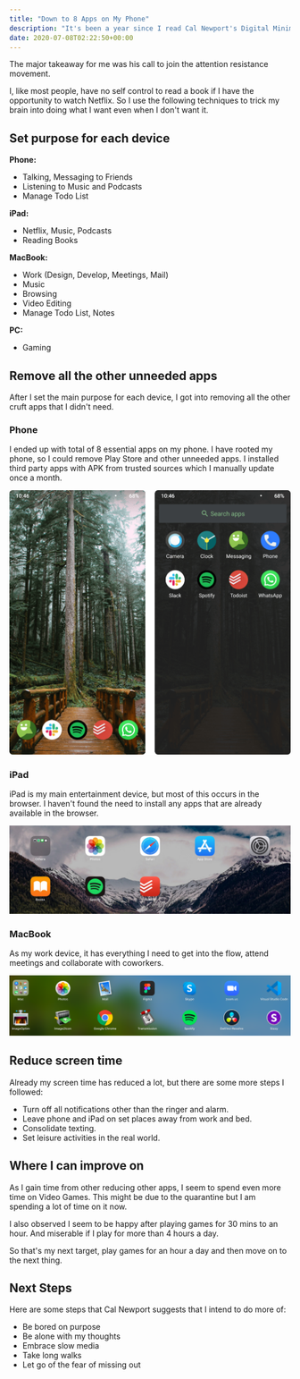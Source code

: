 ```yaml
---
title: "Down to 8 Apps on My Phone"
description: "It's been a year since I read Cal Newport's Digital Minimalism where he talks about taking back control of your time and to not feel like you need your phone attached to you all the time. Here are some steps I took to implement Digital Minimalism in my life."
date: 2020-07-08T02:22:50+00:00
---
```


The major takeaway for me was his call to join the attention resistance movement.

I, like most people, have no self control to read a book if I have the opportunity to watch Netflix. So I use the following techniques to trick my brain into doing what I want even when I don't want it.

## Set purpose for each device

**Phone:**

- Talking, Messaging to Friends
- Listening to Music and Podcasts
- Manage Todo List

**iPad:**

- Netflix, Music, Podcasts
- Reading Books

**MacBook:**

- Work (Design, Develop, Meetings, Mail)
- Music
- Browsing
- Video Editing
- Manage Todo List, Notes

**PC:**

- Gaming

## Remove all the other unneeded apps

After I set the main purpose for each device, I got into removing all the other cruft apps that I didn't need.

### Phone

I ended up with total of 8 essential apps on my phone. I have rooted my phone, so I could remove Play Store and other unneeded apps. I installed third party apps with APK from trusted sources which I manually update once a month.

![Screenshot of apps in my Phone](phone.png)

### iPad

iPad is my main entertainment device, but most of this occurs in the browser. I haven't found the need to install any apps that are already available in the browser.

![Screenshot of apps in my iPad](ipad.jpg)

### MacBook

As my work device, it has everything I need to get into the flow, attend meetings and collaborate with coworkers.

![Screenshot of apps in my MacBook](mac.png)

## Reduce screen time

Already my screen time has reduced a lot, but there are some more steps I followed:

- Turn off all notifications other than the ringer and alarm.
- Leave phone and iPad on set places away from work and bed.
- Consolidate texting.
- Set leisure activities in the real world.

## Where I can improve on

As I gain time from other reducing other apps, I seem to spend even more time on Video Games. This might be due to the quarantine but I am spending a lot of time on it now.

I also observed I seem to be happy after playing games for 30 mins to an hour. And miserable if I play for more than 4 hours a day.

So that's my next target, play games for an hour a day and then move on to the next thing.

## Next Steps

Here are some steps that Cal Newport suggests that I intend to do more of:

- Be bored on purpose
- Be alone with my thoughts
- Embrace slow media
- Take long walks
- Let go of the fear of missing out
